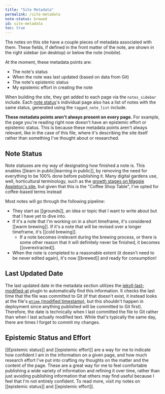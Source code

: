 ```yaml
---
title: "Site Metadata"
permalink: /site-metadata
note-status: brewed
id: site-metadata
toc: true
---
```


The notes on this site have a couple pieces of metadata associated with them. These fields, if defined in the front matter of the note, are shown in the right sidebar (on desktop) or below the note (mobile).

At the moment, these metadata points are:
* The note's status
* When the note was last updated (based on data from Git)
* The note's epistemic status
* My epistemic effort in creating the note

When building the site, they get added to each page via the `notes_sidebar` include. Each [note status](#note-status)'s individual page also has a list of notes with the same status, generated using the `tagged_note_list` include.

**These metadata points aren't always present on every page.** For example, the page you're reading right now doesn't have an epistemic effort or epistemic status. This is because these metadata points aren't always relevant, like in the case of this file, where it's describing the site itself rather than something I've thought about or researched.

## Note Status

Note statuses are my way of designating how finished a note is. This enables [[learn in public|learning in public]], by removing the need for everything to be 100% done before publishing it. Many digital gardens use, well, horticultural terminology, such as the [growth stages on Maggie Appleton's site](https://maggieappleton.com/colophon), but given that this is the "Coffee Shop Table", I've opted for coffee-based terms instead

Most notes will go through the following pipeline:

* They start as [[grounds]], an idea or topic that I want to write about but that I have yet to dive into.
* If it's a note that I'm working on in a short timeframe, it's considered [[warm brewing]]. If it's a note that will be revised over a longer timeframe, it's [[cold brewing]].
    * If a note becomes irrelevant during the brewing process, or there is some other reason that it will definitely never be finished, it becomes [[overextracted]].
* When the note is completed to a reasonable extent (it doesn't need to be never edited again), it's now [[brewed]] and ready for consumption!

## Last Updated Date

The last updated date in the metadata section utilizes the [jekyll-last-modified-at](https://github.com/gjtorikian/jekyll-last-modified-at) plugin to automatically find this information. It checks the last time that the file was committed to Git (if that doesn't exist, it instead looks at the file's [`mtime` (modified timestamp)](https://www.geeksforgeeks.org/file-timestamps-mtime-ctime-and-atime-in-linux/), but this shouldn't happen in deployment since anything published will be committed to Git first). Therefore, the date is technically when I last committed the file to Git rather than when I last actually modified text. While that's typically the same day, there are times I forget to commit my changes.

## Epistemic Status and Effort

[[Epistemic status]] and [[epistemic effort]] are a way for me to indicate how confident I am in the information on a given page, and how much research effort I've put into crafting my thoughts on the matter and the content of the page. These are a great way for me to feel comfortable publishing a wide variety of information and refining it over time, rather than just avoiding publishing information that others may find useful because I feel that I'm not entirely confident. To read more, visit my notes on [[epistemic status]] and [[epistemic effort]].

